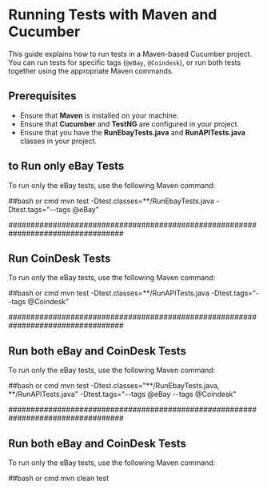 # Running Tests with Maven and Cucumber

This guide explains how to run tests in a Maven-based Cucumber project. You can run tests for specific tags (`@eBay`, `@Coindesk`), or run both tests together using the appropriate Maven commands.

## Prerequisites

- Ensure that **Maven** is installed on your machine.
- Ensure that **Cucumber** and **TestNG** are configured in your project.
- Ensure that you have the **RunEbayTests.java** and **RunAPITests.java** classes in your project.

## to Run only eBay Tests

To run only the eBay tests, use the following Maven command:

##bash or cmd
mvn test -Dtest.classes=**/RunEbayTests.java -Dtest.tags="--tags @eBay"

##################################################################################

## Run CoinDesk Tests

To run only the eBay tests, use the following Maven command:

##bash or cmd
mvn test -Dtest.classes=**/RunAPITests.java -Dtest.tags="--tags @Coindesk"

##################################################################################


## Run both eBay and CoinDesk Tests

To run only the eBay tests, use the following Maven command:

##bash or cmd
mvn test -Dtest.classes="**/RunEbayTests.java, **/RunAPITests.java" -Dtest.tags="--tags @eBay --tags @Coindesk"

##################################################################################


## Run both eBay and CoinDesk Tests

To run only the eBay tests, use the following Maven command:

##bash or cmd
mvn clean test
